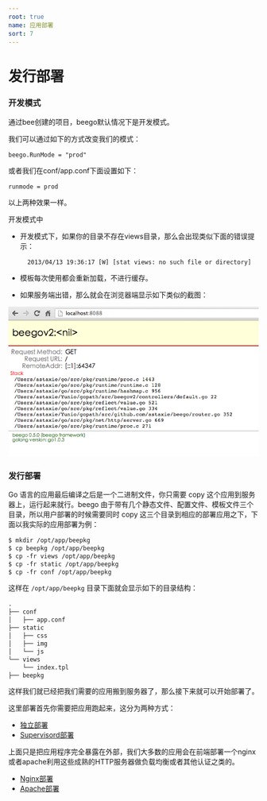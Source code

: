 ```yaml
---
root: true
name: 应用部署
sort: 7
---
```


# 发行部署

### 开发模式

通过bee创建的项目，beego默认情况下是开发模式。

我们可以通过如下的方式改变我们的模式：

	beego.RunMode = "prod"

或者我们在conf/app.conf下面设置如下：

	runmode = prod

以上两种效果一样。

开发模式中

- 开发模式下，如果你的目录不存在views目录，那么会出现类似下面的错误提示：

		2013/04/13 19:36:17 [W] [stat views: no such file or directory]

- 模板每次使用都会重新加载，不进行缓存。

- 如果服务端出错，那么就会在浏览器端显示如下类似的截图：

![](./../images/dev.png)

### 发行部署

Go 语言的应用最后编译之后是一个二进制文件，你只需要 copy 这个应用到服务器上，运行起来就行。beego 由于带有几个静态文件、配置文件、模板文件三个目录，所以用户部署的时候需要同时 copy 这三个目录到相应的部署应用之下，下面以我实际的应用部署为例：

	$ mkdir /opt/app/beepkg
	$ cp beepkg /opt/app/beepkg
	$ cp -fr views /opt/app/beepkg
	$ cp -fr static /opt/app/beepkg
	$ cp -fr conf /opt/app/beepkg

这样在 `/opt/app/beepkg` 目录下面就会显示如下的目录结构：

	.
	├── conf
	│   ├── app.conf
	├── static
	│   ├── css
	│   ├── img
	│   └── js
	└── views
	    └── index.tpl
	├── beepkg

这样我们就已经把我们需要的应用搬到服务器了，那么接下来就可以开始部署了。


这里部署首先你需要把应用跑起来，这分为两种方式：

- [独立部署](./beego.md)
- [Supervisord部署](./supervisor.md)
	
上面只是把应用程序完全暴露在外部，我们大多数的应用会在前端部署一个nginx或者apache利用这些成熟的HTTP服务器做负载均衡或者其他认证之类的。

- [Nginx部署](./nginx.md)
- [Apache部署](./apache.md)
